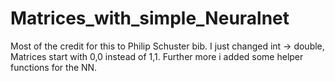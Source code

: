 # Matrices_with_simple_Neuralnet


Most of the credit for this to Philip Schuster bib. I just changed int -> double, Matrices start with 0,0 instead of 1,1.
Further more i added some helper functions for the NN.
